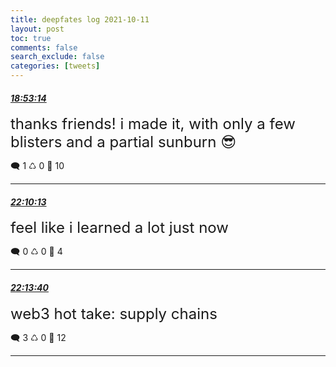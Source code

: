 ```yaml
---
title: deepfates log 2021-10-11
layout: post
toc: true
comments: false
search_exclude: false
categories: [tweets]
---
```



#### <a href = "https://twitter.com/deepfates/status/1447727023481245701">*18:53:14*</a>

<font size="5">thanks friends! i made it, with only a few blisters and a partial sunburn 😎</font>



🗨️ 1 ♺ 0 🤍  10   

---
    
#### <a href = "https://twitter.com/deepfates/status/1447776596920705026">*22:10:13*</a>

<font size="5">feel like i learned a lot just now</font>



🗨️ 0 ♺ 0 🤍  4   

---
    
#### <a href = "https://twitter.com/deepfates/status/1447777464437002240">*22:13:40*</a>

<font size="5">web3 hot take: supply chains</font>



🗨️ 3 ♺ 0 🤍  12   

---
    
            

